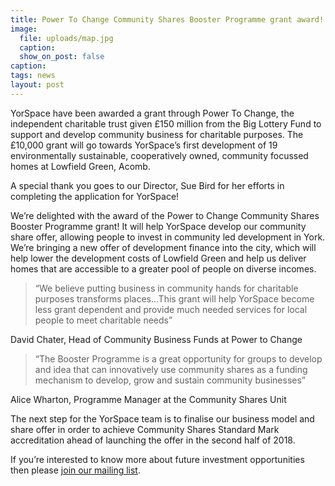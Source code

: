 ```yaml
---
title: Power To Change Community Shares Booster Programme grant award!
image:
  file: uploads/map.jpg
  caption:
  show_on_post: false
caption:
tags: news
layout: post
---
```

YorSpace have been awarded a grant through Power To Change, the independent charitable trust given £150 million from the Big Lottery Fund to support and develop community business for charitable purposes. The £10,000 grant will go towards YorSpace’s first development of 19 environmentally sustainable, cooperatively owned, community focussed homes at Lowfield Green, Acomb.

A special thank you goes to our Director, Sue Bird for her efforts in completing the application for YorSpace!

We’re delighted with the award of the Power to Change Community Shares Booster Programme grant! It will help YorSpace develop our community share offer, allowing people to invest in community led development in York. We’re bringing a new offer of development finance into the city, which will help lower the development costs of Lowfield Green and help us deliver homes that are accessible to a greater pool of people on diverse incomes.

> “We believe putting business in community hands for charitable purposes transforms places…This grant will help YorSpace become less grant dependent and provide much needed services for local people to meet charitable needs”

David Chater, Head of Community Business Funds at Power to Change

> “The Booster Programme is a great opportunity for groups to develop and idea that can innovatively use community shares as a funding mechanism to develop, grow and sustain community businesses”

Alice Wharton, Programme Manager at the Community Shares Unit

The next step for the YorSpace team is to finalise our business model and share offer in order to achieve Community Shares Standard Mark accreditation ahead of launching the offer in the second half of 2018.

If you’re interested to know more about future investment opportunities then please [join our mailing list](https://yorspace.us16.list-manage.com/subscribe?u=87de39e1c0b0e9d7ec221831c&id=c3ded908a6).
